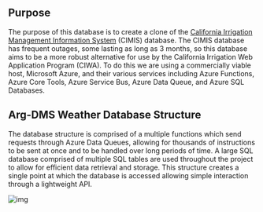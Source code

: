 ## Purpose
The purpose of this database is to create a clone of the [California Irrigation Management Information System](https://cimis.water.ca.gov/) (CIMIS) database. The CIMIS database has frequent outages, some lasting as long as 3 months, so this database aims to be a more robust alternative for use by the California Irrigation Web Application Program (CIWA). To do this we are using a commercially viable host, Microsoft Azure, and their various services including Azure Functions, Azure Core Tools, Azure Service Bus, Azure Data Queue, and Azure SQL Databases.

## Arg-DMS Weather Database Structure
The database structure is comprised of a multiple functions which send requests through Azure Data Queues, allowing for thousands of instructions to be sent at once and to be handled over long periods of time. A large SQL database comprised of multiple SQL tables are used throughout the project to allow for efficient data retrieval and storage. This structure creates a single point at which the database is accessed allowing simple interaction through a lightweight API.

![img](https://i.imgur.com/ZtgaYWc.png)


